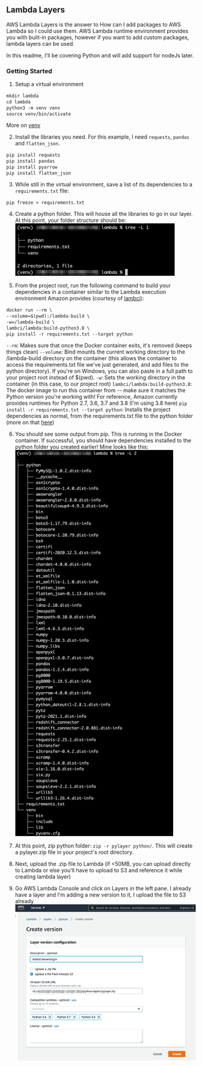 ## Lambda Layers

AWS Lambda Layers is the answer to How can I add packages to AWS Lambda so I could use them. AWS Lambda runtime environment provides you with built-in packages, however if you want to add
custom packages, lambda layers can be used.

In this readme, I'll be covering Python and will add support for nodeJs later.

### Getting Started

1. Setup a virtual environment

```
mkdir lambda 
cd lambda
python3 -m venv venv
source venv/bin/activate
```

More on [venv](https://docs.python.org/3/library/venv.html)

2. Install the libraries you need. For this example, I need `requests`, `pandas` and `flatten_json`.

```
pip install requests
pip install pandas
pip install pyarrow
pip install flatten_json
```

3. While still in the virtual environment, save a list of its dependencies to a `requirements.txt` file:

```
pip freeze > requirements.txt
```

4. Create a python folder. This will house all the libraries to go in our layer. At this point, your folder structure should be:
![lambda_layer_dir_structure](/images/lambda_layer_dir_structure.png)

5. From the project root, run the following command to build your dependencies in a container similar to the Lambda execution environment Amazon provides (courtesy of [lambci](https://hub.docker.com/u/lambci)):
```
docker run --rm \
--volume=$(pwd):/lambda-build \
-w=/lambda-build \
lambci/lambda:build-python3.8 \
pip install -r requirements.txt --target python
```

`--rm`: Makes sure that once the Docker container exits, it's removed (keeps things clean)
`--volume`: Bind mounts the current working directory to the /lambda-build directory on the container (this allows the container to access the requirements.txt file we've just generated, and add files to the python directory). If you're on Windows, you can also paste in a full path to your project root instead of $(pwd).
`-w`: Sets the working directory in the container (in this case, to our project root)
`lambci/lambda:build-python3.8`: The docker image to run this container from -- make sure it matches the Python version you're working with! For reference, Amazon currently provides runtimes for Python 2.7, 3.6, 3.7 and 3.8 (I'm using 3.8 here)
`pip install -r requirements.txt --target python`: Installs the project dependencies as normal, from the requirements.txt file to the python folder (more on that [here](https://pip.pypa.io/en/stable/reference/pip_install/#cmdoption-t))

6. You should see some output from pip. This is running in the Docker container. If successful, you should have dependencies installed to the python folder you created earlier! Mine looks like this:
![lambda_layers_dir_structure_after_docker_run](/images/lambda_layers_dir_structure_after_docker_run.png)

7. At this point, zip python folder: `zip -r pylayer python/`. This will create a pylayer.zip file in your project's root directory.
8. Next, upload the .zip file to Lambda (if <50MB, you can upload directly to Lambda or else you'll have to upload to S3 and reference it while creating lambda layer)
9. Go AWS Lambda Console and click on Layers in the left pane. I already have a layer and I'm adding a new version to it, I upload the file to S3 already
![lambda_layers_create_layer_console](/images/lambda_layers_create_layer_console.png)